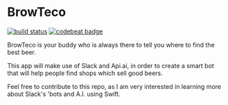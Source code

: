 # BrowTeco

<a href="https://gitlab.com/joaopaulogalvao/browteco/commits/master"><img alt="build status" src="https://gitlab.com/joaopaulogalvao/browteco/badges/master/build.svg" /></a>
<a href="https://codebeat.co/projects/www-github-com-joaopaulogalvao-browteco"><img alt="codebeat badge" src="https://codebeat.co/badges/930fe3b1-c3c5-4f1d-9c91-26f9e8176468" /></a>


BrowTeco is your buddy who is always there to tell you where to find the best beer.

This app will make use of Slack and Api.ai, in order to create a smart bot that will help people find shops which sell good beers.

Feel free to contribute to this repo, as I am very interested in learning more about Slack's 'bots and A.I. using Swift.
